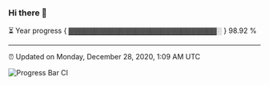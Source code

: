 ### Hi there 👋

⏳ Year progress { ▓▓▓▓▓▓▓▓▓▓▓▓▓▓▓▓▓▓▓▓▓▓▓▓▓▓▓▓▓░ } 98.92 %

---

⏰ Updated on Monday, December 28, 2020, 1:09 AM UTC

![Progress Bar CI](https://github.com/arthurbuhl/arthurbuhl/workflows/Progress%20Bar%20CI/badge.svg)
